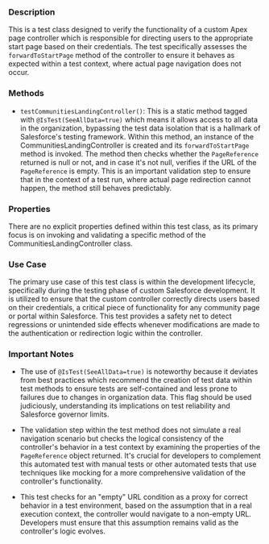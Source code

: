 ### Description
This is a test class designed to verify the functionality of a custom Apex page controller which is responsible for directing users to the appropriate start page based on their credentials. The test specifically assesses the `forwardToStartPage` method of the controller to ensure it behaves as expected within a test context, where actual page navigation does not occur.

### Methods

- `testCommunitiesLandingController()`: This is a static method tagged with `@IsTest(SeeAllData=true)` which means it allows access to all data in the organization, bypassing the test data isolation that is a hallmark of Salesforce's testing framework. Within this method, an instance of the CommunitiesLandingController is created and its `forwardToStartPage` method is invoked. The method then checks whether the `PageReference` returned is null or not, and in case it's not null, verifies if the URL of the `PageReference` is empty. This is an important validation step to ensure that in the context of a test run, where actual page redirection cannot happen, the method still behaves predictably.

### Properties
There are no explicit properties defined within this test class, as its primary focus is on invoking and validating a specific method of the CommunitiesLandingController class.

### Use Case
The primary use case of this test class is within the development lifecycle, specifically during the testing phase of custom Salesforce development. It is utilized to ensure that the custom controller correctly directs users based on their credentials, a critical piece of functionality for any community page or portal within Salesforce. This test provides a safety net to detect regressions or unintended side effects whenever modifications are made to the authentication or redirection logic within the controller.

### Important Notes

- The use of `@IsTest(SeeAllData=true)` is noteworthy because it deviates from best practices which recommend the creation of test data within test methods to ensure tests are self-contained and less prone to failures due to changes in organization data. This flag should be used judiciously, understanding its implications on test reliability and Salesforce governor limits.
  
- The validation step within the test method does not simulate a real navigation scenario but checks the logical consistency of the controller's behavior in a test context by examining the properties of the `PageReference` object returned. It's crucial for developers to complement this automated test with manual tests or other automated tests that use techniques like mocking for a more comprehensive validation of the controller's functionality.

- This test checks for an "empty" URL condition as a proxy for correct behavior in a test environment, based on the assumption that in a real execution context, the controller would navigate to a non-empty URL. Developers must ensure that this assumption remains valid as the controller's logic evolves.